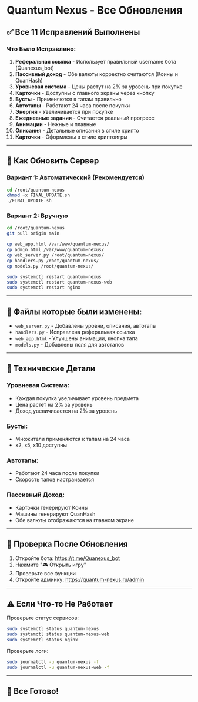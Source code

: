 # Quantum Nexus - Все Обновления

## ✅ Все 11 Исправлений Выполнены

### Что Было Исправлено:

1. **Реферальная ссылка** - Использует правильный username бота (Quanexus_bot)
2. **Пассивный доход** - Обе валюты корректно считаются (Коины и QuanHash)
3. **Уровневая система** - Цены растут на 2% за уровень при покупке
4. **Карточки** - Доступны с главного экраны через кнопку
5. **Бусты** - Применяются к тапам правильно
6. **Автотапы** - Работают 24 часа после покупки
7. **Энергия** - Увеличивается при покупке
8. **Ежедневные задания** - Считается реальный прогресс
9. **Анимации** - Нежные и плавные
10. **Описания** - Детальные описания в стиле крипто
11. **Карточки** - Оформлены в стиле криптоигры

---

## 🚀 Как Обновить Сервер

### Вариант 1: Автоматический (Рекомендуется)

```bash
cd /root/quantum-nexus
chmod +x FINAL_UPDATE.sh
./FINAL_UPDATE.sh
```

### Вариант 2: Вручную

```bash
cd /root/quantum-nexus
git pull origin main

cp web_app.html /var/www/quantum-nexus/
cp admin.html /var/www/quantum-nexus/
cp web_server.py /root/quantum-nexus/
cp handlers.py /root/quantum-nexus/
cp models.py /root/quantum-nexus/

sudo systemctl restart quantum-nexus
sudo systemctl restart quantum-nexus-web
sudo systemctl restart nginx
```

---

## 📁 Файлы которые были изменены:

- `web_server.py` - Добавлены уровни, описания, автотапы
- `handlers.py` - Исправлена реферальная ссылка
- `web_app.html` - Улучшены анимации, кнопка тапа
- `models.py` - Добавлены поля для автотапов

---

## 🔧 Технические Детали

### Уровневая Система:
- Каждая покупка увеличивает уровень предмета
- Цена растет на 2% за уровень
- Доход увеличивается на 2% за уровень

### Бусты:
- Множители применяются к тапам на 24 часа
- x2, x5, x10 доступны

### Автотапы:
- Работают 24 часа после покупки
- Скорость тапов настраивается

### Пассивный Доход:
- Карточки генерируют Коины
- Машины генерируют QuanHash
- Обе валюты отображаются на главном экране

---

## 📝 Проверка После Обновления

1. Откройте бота: https://t.me/Quanexus_bot
2. Нажмите "🎮 Открыть игру"
3. Проверьте все функции
4. Откройте админку: https://quantum-nexus.ru/admin

---

## ⚠️ Если Что-то Не Работает

Проверьте статус сервисов:

```bash
sudo systemctl status quantum-nexus
sudo systemctl status quantum-nexus-web
sudo systemctl status nginx
```

Проверьте логи:

```bash
sudo journalctl -u quantum-nexus -f
sudo journalctl -u quantum-nexus-web -f
```

---

## 🎉 Все Готово!




